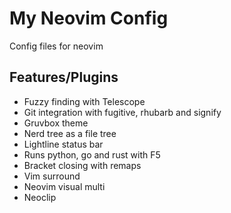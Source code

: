 # My Neovim Config

Config files for neovim

## Features/Plugins
- Fuzzy finding with Telescope
- Git integration with fugitive, rhubarb and signify
- Gruvbox theme
- Nerd tree as a file tree
- Lightline status bar
- Runs python, go and rust with F5
- Bracket closing with remaps
- Vim surround
- Neovim visual multi 
- Neoclip

